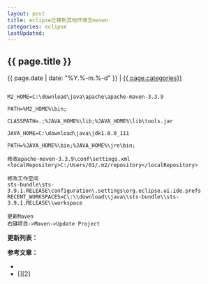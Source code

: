 ```yaml
---
layout: post
title: eclipse迁移到其他环境含maven
categories: eclipse
lastUpdated: 
---
```


## {{ page.title }}

{{ page.date | date: "%Y.%-m.%-d" }} | <a href="/archive#{{ page.categories }}">{{ page.categories}}</a>

```

M2_HOME=C:\download\java\apache\apache-maven-3.3.9

PATH=%M2_HOME%\bin;

CLASSPATH=.;%JAVA_HOME%\lib;%JAVA_HOME%\lib\tools.jar

JAVA_HOME=C:\download\java\jdk1.8.0_111

PATH=%JAVA_HOME%\bin;%JAVA_HOME%\jre\bin;

修改apache-maven-3.3.9\conf\settings.xml
<localRepository>C:/Users/01/.m2/repository</localRepository>

修改工作空间
sts-bundle\sts-3.9.1.RELEASE\configuration\.settings\org.eclipse.ui.ide.prefs
RECENT_WORKSPACES=C\:\\download\\java\\sts-bundle\\sts-3.9.1.RELEASE\\workspace

更新Maven
右键项目->Maven->Update Project

```

**更新列表：**


**参考文章：**

* [][1]
* [][2]



[1]: 
[2]: 
